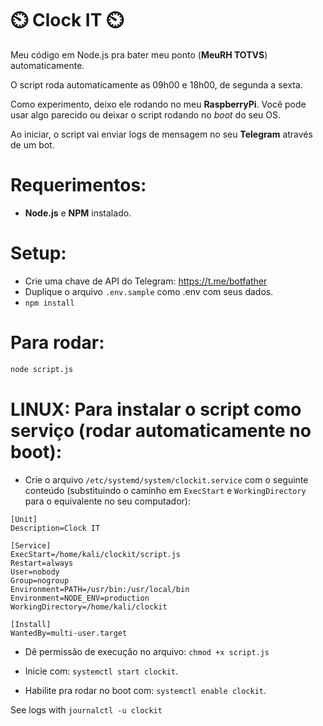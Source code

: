 # ⏲️ Clock IT ⏲️
Meu código em Node.js pra bater meu ponto (**MeuRH TOTVS**) automaticamente.

O script roda automaticamente as 09h00 e 18h00, de segunda a sexta.

Como experimento, deixo ele rodando no meu **RaspberryPi**. Você pode usar algo parecido ou deixar o script rodando no *boot* do seu OS.

Ao iniciar, o script vai enviar logs de mensagem no seu **Telegram** através de um bot.

# Requerimentos:
- **Node.js** e **NPM** instalado.

# Setup:

- Crie uma chave de API do Telegram: https://t.me/botfather
- Duplique o arquivo ```.env.sample``` como .env com seus dados.
- ```npm install```

# Para rodar:
``` sh
node script.js
```

# LINUX: Para instalar o script como serviço (rodar automaticamente no boot):

- Crie o arquivo ```/etc/systemd/system/clockit.service``` com o seguinte conteúdo (substituindo o caminho em ```ExecStart``` e ```WorkingDirectory``` para o equivalente no seu computador):

```
[Unit]
Description=Clock IT

[Service]
ExecStart=/home/kali/clockit/script.js
Restart=always
User=nobody
Group=nogroup
Environment=PATH=/usr/bin:/usr/local/bin
Environment=NODE_ENV=production
WorkingDirectory=/home/kali/clockit

[Install]
WantedBy=multi-user.target
```

- Dê permissão de execução no arquivo: ```chmod +x script.js```

- Inicie com: ```systemctl start clockit```.

- Habilite pra rodar no boot com: ```systemctl enable clockit```.

See logs with ```journalctl -u clockit```
